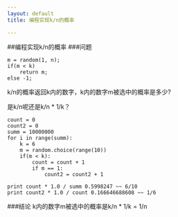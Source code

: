 ```yaml
---
layout: default
title: 编程实现k/n的概率

---
```

##编程实现k/n的概率
###问题

	m = random(1, n);   
	if(m < k)
		return m;
	else -1;

k/n的概率返回k内的数字，k内的数字m被选中的概率是多少?

是k/n呢还是k/n * 1/k？

	count = 0
	count2 = 0
	summ = 10000000
	for i in range(summ):
		k = 6
		m = random.choice(range(10))
		if(m < k):
			count = count + 1
			if m == 1:
				count2 = count2 + 1
	
	print count * 1.0 / summ 0.5998247 ~~ 6/10
	print count2 * 1.0 / count 0.166646688608 ~~ 1/6

###结论
k内的数字m被选中的概率是k/n * 1/k	= 1/n
	